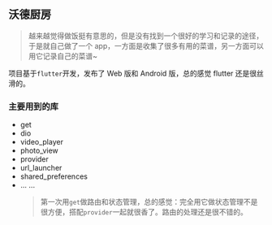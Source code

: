 ## 沃德厨房

> 越来越觉得做饭挺有意思的，但是没有找到一个很好的学习和记录的途径，于是就自己做了一个 app，一方面是收集了很多有用的菜谱，另一方面可以用它记录自己的菜谱~

项目基于`flutter`开发，发布了 Web 版和 Android 版，总的感觉 flutter 还是很丝滑的。

### 主要用到的库

- get
- dio
- video_player
- photo_view
- provider
- url_launcher
- shared_preferences
- ... ...
  > 第一次用`get`做路由和状态管理，总的感觉：完全用它做状态管理不是很方便，搭配`provider`一起就很香了。路由的处理还是很不错的。
